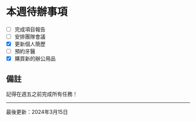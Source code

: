 # 本週待辦事項

- [ ] 完成項目報告
- [ ] 安排團隊會議
- [x] 更新個人簡歷
- [ ] 預約牙醫
- [x] 購買新的辦公用品

## 備註
記得在週五之前完成所有任務！

---
最後更新：2024年3月15日
